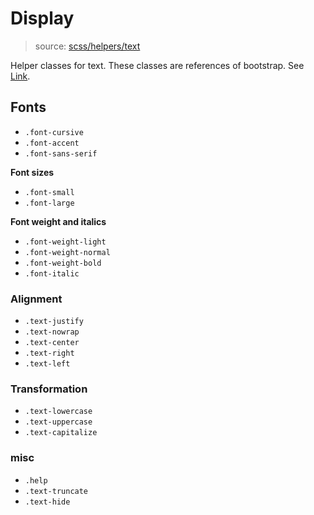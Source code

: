 # Display

> source:  [scss/helpers/text](../../src/scss/helpers/_text.scss)

Helper classes for text. These classes are references of bootstrap. See [Link](https://getbootstrap.com/docs/4.0/utilities/text/).

## Fonts

- `.font-cursive`
- `.font-accent`
- `.font-sans-serif`

**Font sizes**

- `.font-small`
- `.font-large`

**Font weight and italics**

- `.font-weight-light`
- `.font-weight-normal`
- `.font-weight-bold`
- `.font-italic`

### Alignment

- `.text-justify`
- `.text-nowrap`
- `.text-center`
- `.text-right`
- `.text-left`

### Transformation

- `.text-lowercase`
- `.text-uppercase`
- `.text-capitalize`

### misc

- `.help`
- `.text-truncate`
- `.text-hide`
